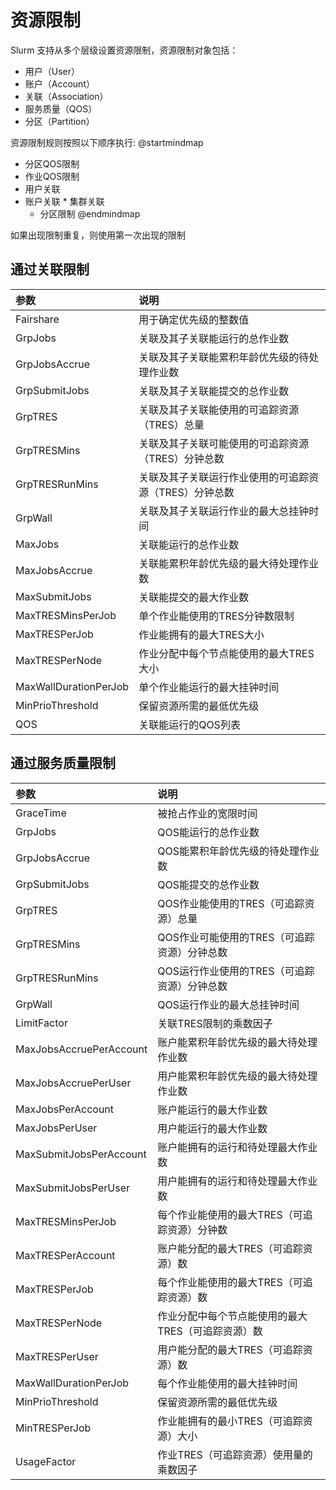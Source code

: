 # 资源限制

Slurm 支持从多个层级设置资源限制，资源限制对象包括：

- 用户（User）
- 账户（Account）
- 关联（Association）
- 服务质量（QOS）
- 分区（Partition）

资源限制规则按照以下顺序执行:
<code-block lang="plantuml">
@startmindmap
* 分区QOS限制
 * 作业QOS限制
  * 用户关联
   * 账户关联
    * 集群关联
     * 分区限制
       @endmindmap
</code-block>

<note>如果出现限制重复，则使用第一次出现的限制</note>


## 通过关联限制

| 参数                  | 说明                                                   |
| :-------------------- | :----------------------------------------------------- |
| Fairshare             | 用于确定优先级的整数值                                 |
| GrpJobs               | 关联及其子关联能运行的总作业数                         |
| GrpJobsAccrue         | 关联及其子关联能累积年龄优先级的待处理作业数           |
| GrpSubmitJobs         | 关联及其子关联能提交的总作业数                         |
| GrpTRES               | 关联及其子关联能使用的可追踪资源（TRES）总量           |
| GrpTRESMins           | 关联及其子关联可能使用的可追踪资源（TRES）分钟总数     |
| GrpTRESRunMins        | 关联及其子关联运行作业使用的可追踪资源（TRES）分钟总数 |
| GrpWall               | 关联及其子关联运行作业的最大总挂钟时间                 |
| MaxJobs               | 关联能运行的总作业数                                   |
| MaxJobsAccrue         | 关联能累积年龄优先级的最大待处理作业数                 |
| MaxSubmitJobs         | 关联能提交的最大作业数                                 |
| MaxTRESMinsPerJob     | 单个作业能使用的TRES分钟数限制                         |
| MaxTRESPerJob         | 作业能拥有的最大TRES大小                               |
| MaxTRESPerNode        | 作业分配中每个节点能使用的最大TRES大小                 |
| MaxWallDurationPerJob | 单个作业能运行的最大挂钟时间                           |
| MinPrioThreshold      | 保留资源所需的最低优先级                               |
| QOS                   | 关联能运行的QOS列表                                    |



## 通过服务质量限制

| 参数                      | 说明                          |
|:------------------------|:----------------------------|
| GraceTime               | 被抢占作业的宽限时间                  |
| GrpJobs                 | QOS能运行的总作业数                 |
| GrpJobsAccrue           | QOS能累积年龄优先级的待处理作业数          |
| GrpSubmitJobs           | QOS能提交的总作业数                 |
| GrpTRES                 | QOS作业能使用的TRES（可追踪资源）总量      |
| GrpTRESMins             | QOS作业可能使用的TRES（可追踪资源）分钟总数   |
| GrpTRESRunMins          | QOS运行作业使用的TRES（可追踪资源）分钟总数   |
| GrpWall                 | QOS运行作业的最大总挂钟时间             |
| LimitFactor             | 关联TRES限制的乘数因子               |
| MaxJobsAccruePerAccount | 账户能累积年龄优先级的最大待处理作业数         |
| MaxJobsAccruePerUser    | 用户能累积年龄优先级的最大待处理作业数         |
| MaxJobsPerAccount       | 账户能运行的最大作业数                 |
| MaxJobsPerUser          | 用户能运行的最大作业数                 |
| MaxSubmitJobsPerAccount | 账户能拥有的运行和待处理最大作业数           |
| MaxSubmitJobsPerUser    | 用户能拥有的运行和待处理最大作业数           |
| MaxTRESMinsPerJob       | 每个作业能使用的最大TRES（可追踪资源）分钟数    |
| MaxTRESPerAccount       | 账户能分配的最大TRES（可追踪资源）数        |
| MaxTRESPerJob           | 每个作业能使用的最大TRES（可追踪资源）数      |
| MaxTRESPerNode          | 作业分配中每个节点能使用的最大TRES（可追踪资源）数 |
| MaxTRESPerUser          | 用户能分配的最大TRES（可追踪资源）数        |
| MaxWallDurationPerJob   | 每个作业能使用的最大挂钟时间              |
| MinPrioThreshold        | 保留资源所需的最低优先级                |
| MinTRESPerJob           | 作业能拥有的最小TRES（可追踪资源）大小       |
| UsageFactor             | 作业TRES（可追踪资源）使用量的乘数因子       |